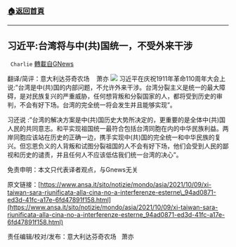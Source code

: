 ###  [:house:返回首頁](https://github.com/ourhimalayas/txt)
---


## 习近平:台湾将与中(共)国统一，不受外来干涉
` Charlie` [轉載自GNews](https://gnews.org/zh-hans/1582880/)

翻译/简评：意大利达芬奇农场    萧亦
![](https://assets.gnews.org/wp-content/uploads/2021/10/10091.jpg)
习近平在庆祝1911年革命110周年大会上说:”台湾是中(共)国的内部问题，不允许外来干涉。台湾分裂主义是统一的最大障碍，是对民族复兴的严重威胁，任何想背叛和分裂国家的人，都将受到历史的审判，不会有好下场。台湾的完全统一将会发生并且能够实现”。

习还说 :”台湾的解决方案是中(共)国历史大势所决定的，更重要的是全体中(共)国人民的共同意志。和平实现祖国统一最符合包括台湾同胞在内的中华民族利益。两岸同胞应该站在历史的正确一边，携手实现中(共)国的完全统一和中华民族的复兴。但忘恩负义的人背叛和试图分裂祖国的人不会有好下场，他们会受到人民的鄙视和历史的谴责，并且任何人不应该低估我们统一台湾的决心”。

免责申明：本文只代表译者观点，与Gnews无关

原文链接：[https://www.ansa.it/sito/notizie/mondo/asia/2021/10/09/xi-taiwan-sara-riunificata-alla-cina-no-a-interferenze-esterne\_94ad0871-ed3d-41fc-a17e-6fd47891f158.html](https://www.ansa.it/sito/notizie/mondo/asia/2021/10/09/xi-taiwan-sara-riunificata-alla-cina-no-a-interferenze-esterne_94ad0871-ed3d-41fc-a17e-6fd47891f158.html)

责任编辑/校对/发布：意大利达芬奇农场   萧亦
